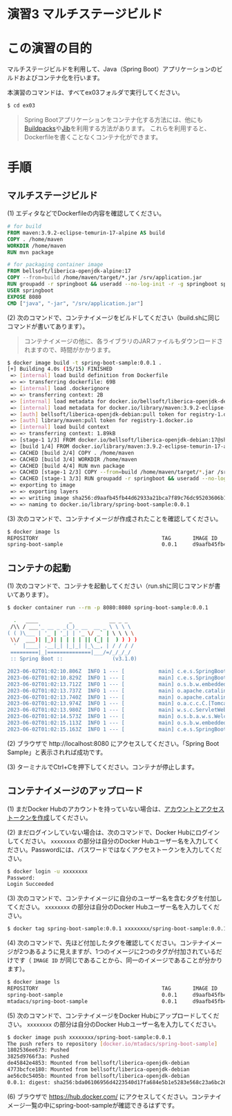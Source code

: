 演習3 マルチステージビルド
====================

# この演習の目的
マルチステージビルドを利用して、Java（Spring Boot）アプリケーションのビルドおよびコンテナ化を行います。

本演習のコマンドは、すべてex03フォルダで実行してください。

```bash
$ cd ex03
```

> Spring Bootアプリケーションをコンテナ化する方法には、他にも[Buildpacks](https://spring.pleiades.io/spring-boot/docs/3.1.0/maven-plugin/reference/htmlsingle/#build-image)や[Jib](https://cloud.google.com/java/getting-started/jib?hl=ja)を利用する方法があります。
> これらを利用すると、Dockerfileを書くことなくコンテナ化ができます。

# 手順
## マルチステージビルド
(1) エディタなどでDockerfileの内容を確認してください。

```Dockerfile
# for build
FROM maven:3.9.2-eclipse-temurin-17-alpine AS build
COPY . /home/maven
WORKDIR /home/maven
RUN mvn package

# for packaging container image
FROM bellsoft/liberica-openjdk-alpine:17
COPY --from=build /home/maven/target/*.jar /srv/application.jar
RUN groupadd -r springboot && useradd --no-log-init -r -g springboot springboot
USER springboot
EXPOSE 8080
CMD ["java", "-jar", "/srv/application.jar"]
```

(2) 次のコマンドで、コンテナイメージをビルドしてください（build.shに同じコマンドが書いてあります）。

> コンテナイメージの他に、各ライブラリのJARファイルもダウンロードされますので、時間がかかります。

```bash
$ docker image build -t spring-boot-sample:0.0.1 .
[+] Building 4.0s (15/15) FINISHED                                                                                                                              
 => [internal] load build definition from Dockerfile                                                                                                       0.0s
 => => transferring dockerfile: 69B                                                                                                                        0.0s
 => [internal] load .dockerignore                                                                                                                          0.0s
 => => transferring context: 2B                                                                                                                            0.0s
 => [internal] load metadata for docker.io/bellsoft/liberica-openjdk-debian:17                                                                             3.7s
 => [internal] load metadata for docker.io/library/maven:3.9.2-eclipse-temurin-17-alpine                                                                   3.7s
 => [auth] bellsoft/liberica-openjdk-debian:pull token for registry-1.docker.io                                                                            0.0s
 => [auth] library/maven:pull token for registry-1.docker.io                                                                                               0.0s
 => [internal] load build context                                                                                                                          0.0s
 => => transferring context: 1.89kB                                                                                                                        0.0s
 => [stage-1 1/3] FROM docker.io/bellsoft/liberica-openjdk-debian:17@sha256:74a24c81389c0cb40ffd7dd68493248835c22171dd33dfb91f921b754d23cbab               0.0s
 => [build 1/4] FROM docker.io/library/maven:3.9.2-eclipse-temurin-17-alpine@sha256:df95dbe4c6d2f8474778342c0c2c6936a638154fab50cc9e6e3dcd6a0446e46a       0.0s
 => CACHED [build 2/4] COPY . /home/maven                                                                                                                  0.0s
 => CACHED [build 3/4] WORKDIR /home/maven                                                                                                                 0.0s
 => CACHED [build 4/4] RUN mvn package                                                                                                                     0.0s
 => CACHED [stage-1 2/3] COPY --from=build /home/maven/target/*.jar /srv/application.jar                                                                   0.0s
 => CACHED [stage-1 3/3] RUN groupadd -r springboot && useradd --no-log-init -r -g springboot springboot                                                   0.0s
 => exporting to image                                                                                                                                     0.0s
 => => exporting layers                                                                                                                                    0.0s
 => => writing image sha256:d9aafb45fb44d62933a21bca7f89c76dc95203606b1cb6bb169c896cddc4e677                                                               0.0s
 => => naming to docker.io/library/spring-boot-sample:0.0.1                                                                                                0.0s 
```

(3) 次のコマンドで、コンテナイメージが作成されたことを確認してください。

```bash
$ docker image ls
REPOSITORY                                        TAG       IMAGE ID       CREATED          SIZE
spring-boot-sample                                0.0.1     d9aafb45fb44   5 minutes ago    297MB
```

## コンテナの起動
(1) 次のコマンドで、コンテナを起動してください（run.shに同じコマンドが書いてあります）。

```bash
$ docker container run --rm -p 8080:8080 spring-boot-sample:0.0.1

  .   ____          _            __ _ _
 /\\ / ___'_ __ _ _(_)_ __  __ _ \ \ \ \
( ( )\___ | '_ | '_| | '_ \/ _` | \ \ \ \
 \\/  ___)| |_)| | | | | || (_| |  ) ) ) )
  '  |____| .__|_| |_|_| |_\__, | / / / /
 =========|_|==============|___/=/_/_/_/
 :: Spring Boot ::                (v3.1.0)

2023-06-02T01:02:10.806Z  INFO 1 --- [           main] c.e.s.SpringBootSampleApplication        : Starting SpringBootSampleApplication v0.0.1-SNAPSHOT using Java 17.0.7 with PID 1 (/srv/application.jar started by springboot in /)
2023-06-02T01:02:10.829Z  INFO 1 --- [           main] c.e.s.SpringBootSampleApplication        : No active profile set, falling back to 1 default profile: "default"
2023-06-02T01:02:13.712Z  INFO 1 --- [           main] o.s.b.w.embedded.tomcat.TomcatWebServer  : Tomcat initialized with port(s): 8080 (http)
2023-06-02T01:02:13.737Z  INFO 1 --- [           main] o.apache.catalina.core.StandardService   : Starting service [Tomcat]
2023-06-02T01:02:13.740Z  INFO 1 --- [           main] o.apache.catalina.core.StandardEngine    : Starting Servlet engine: [Apache Tomcat/10.1.8]
2023-06-02T01:02:13.974Z  INFO 1 --- [           main] o.a.c.c.C.[Tomcat].[localhost].[/]       : Initializing Spring embedded WebApplicationContext
2023-06-02T01:02:13.980Z  INFO 1 --- [           main] w.s.c.ServletWebServerApplicationContext : Root WebApplicationContext: initialization completed in 2919 ms
2023-06-02T01:02:14.573Z  INFO 1 --- [           main] o.s.b.a.w.s.WelcomePageHandlerMapping    : Adding welcome page template: index
2023-06-02T01:02:15.113Z  INFO 1 --- [           main] o.s.b.w.embedded.tomcat.TomcatWebServer  : Tomcat started on port(s): 8080 (http) with context path ''
2023-06-02T01:02:15.163Z  INFO 1 --- [           main] c.e.s.SpringBootSampleApplication        : Started SpringBootSampleApplication in 6.602 seconds (process running for 8.169)
```

(2) ブラウザで http://localhost:8080 にアクセスしてください。「Spring Boot Sample」と表示されれば成功です。

(3) ターミナルでCtrl+Cを押下してください。コンテナが停止します。

## コンテナイメージのアップロード
(1) まだDocker Hubのアカウントを持っていない場合は、[アカウントとアクセストークンを作成](ex02-building-image.md#コンテナイメージのアップロード)してください。

(2) まだログインしていない場合は、次のコマンドで、Docker Hubにログインしてください。 `xxxxxxxx` の部分は自分のDocker Hubユーザー名を入力してください。Passwordには、パスワードではなくアクセストークンを入力してください。

```bash
$ docker login -u xxxxxxxx
Password: 
Login Succeeded
```

(3) 次のコマンドで、コンテナイメージに自分のユーザー名を含むタグを付加してください。 `xxxxxxxx` の部分は自分のDocker Hubユーザー名を入力してください。

```bash
$ docker tag spring-boot-sample:0.0.1 xxxxxxxx/spring-boot-sample:0.0.1
```

(4) 次のコマンドで、先ほど付加したタグを確認してください。コンテナイメージが2つあるように見えますが、1つのイメージに2つのタグが付加されているだけです（ `IMAGE ID` が同じであることから、同一のイメージであることが分かります）。

```bash
$ docker image ls
REPOSITORY                                        TAG       IMAGE ID       CREATED          SIZE
spring-boot-sample                                0.0.1     d9aafb45fb44   6 minutes ago    297MB
mtadacs/spring-boot-sample                        0.0.1     d9aafb45fb44   6 minutes ago    297MB
```

(5) 次のコマンドで、コンテナイメージをDocker Hubにアップロードしてください。 `xxxxxxxx` の部分は自分のDocker Hubユーザー名を入力してください。

```bash
$ docker image push xxxxxxxx/spring-boot-sample:0.0.1
The push refers to repository [docker.io/mtadacs/spring-boot-sample]
1802536ee673: Pushed 
3825d9766f3a: Pushed 
de45842e4853: Mounted from bellsoft/liberica-openjdk-debian 
4773bcfce180: Mounted from bellsoft/liberica-openjdk-debian 
ae56c0c5405b: Mounted from bellsoft/liberica-openjdk-debian 
0.0.1: digest: sha256:bda06106956d4223540d17fa684e5b1e5283e568c23a6bc26b2ac7933137310e size: 1374
```

(6) ブラウザで https://hub.docker.com/ にアクセスしてください。コンテナイメージ一覧の中にspring-boot-sampleが確認できるはずです。

